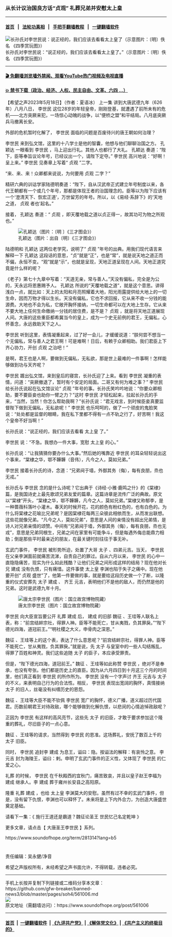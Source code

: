 ### 从长计议治国良方话“贞观”  礼葬兄弟并安慰太上皇
------------------------

#### [首页](https://github.com/gfw-breaker/banned-news3/blob/master/README.md) &nbsp;&nbsp;|&nbsp;&nbsp; [法轮功真相](https://github.com/begood0513/basic/blob/master/README.md)  &nbsp;&nbsp;|&nbsp;&nbsp; [手把手翻墙教程](https://github.com/gfw-breaker/guides/wiki)  &nbsp;&nbsp;|&nbsp;&nbsp; [一键翻墙软件](https://github.com/gfw-breaker/nogfw/blob/master/README.md)  



<div><img alt="长孙氏对李世民说：说正经的，我们应该去看看太上皇了（示意图片：〔明〕佚名 《四季赏玩图》）" src="https://img.soundofhope.org/2021-11/4-2-1636767276946.jpg"/>
<br/><figcaption class="caption">
 长孙氏对李世民说：“说正经的，我们应该去看看太上皇了。”（示意图片：〔明〕佚名 《四季赏玩图》）
</figcaption></div><hr/>

#### [ 🎬  免翻墙浏览墙外禁闻、观看YouTube热门视频及电视直播](https://github.com/gfw-breaker/HelloWorld)

#### [ 💥  禁书下载（政治、经济、人权、民主自由、文革、六四 ...）](https://github.com/gfw-breaker/books/blob/master/README.md)

<div><div class="Content__Wrapper sc-1bvya0-0 elmmKw article_body" data-checkusr="" itemprop="articleBody">
 <div id="post_place_1">
 </div>
 <p class="meta-top">
  <span class="meta">
   【希望之声2023年5月18日】（作者：夏语冰）
  </span>
  <ok href="https://www.soundofhope.org/post/546002?lang=b5">
   上一集
  </ok>
  讲到大唐武德九年（626年）八月八日，
  <ok href="/term/5017">
   李世民
  </ok>
  这位28岁的年轻皇帝，刚刚登基，就遭遇了前所未有的危机——北方突厥来犯，一场惊心动魄的战争，以“便桥之盟”和平结局。八月底突厥兵马撤离长安。
 </p>
 <p>
  外部的危机暂时化解了，
  <ok href="/term/5017">
   李世民
  </ok>
  面临的问题是百废待兴的唐王朝如何治理？
 </p>
 <p>
  <ok href="/term/5017">
   李世民
  </ok>
  来到弘文馆，这里的十八学士是他的智囊，他想与他们聊聊治国之方。
  <ok href="/term/32217">
   孔颖达
  </ok>
  一眼看到
  <ok href="/term/5017">
   李世民
  </ok>
  ，马上迎出行礼。其他人也都行了大礼。
  <ok href="/term/32217">
   孔颖达
  </ok>
  奏道：“陛下，臣等奉旨议论年号，已经议出一个，请陛下定夺。”
  <ok href="/term/5017">
   李世民
  </ok>
  高兴地说：“好啊！呈上来。”
  <ok href="/term/5017">
   李世民
  </ok>
  见奏章上写着“
  <ok href="/term/439615">
   贞观
  </ok>
  ”二字。
 </p>
 <p>
  “来、来、来！众卿都来说说，为何要用
  <ok href="/term/439615">
   贞观
  </ok>
  二字？”
 </p>
 <p>
  精研六典的训诂学家陆德明奏道：“陛下，自从汉武帝正式建立年号制度以来，各代王朝都有一个或几个年号，那都是体现王者的治国理念的。臣等以为陛下应该有一个‘澄清天下、恢宏正道’，万世留芳的年号。所以，以《易经·系辞下》的‘天地之道，
  <ok href="/term/439615">
   贞观
  </ok>
  者也’起名。”
 </p>
 <p>
  接着，
  <ok href="/term/32217">
   孔颖达
  </ok>
  奏道：“
  <ok href="/term/439615">
   贞观
  </ok>
  ，即天覆地载之道以贞正得一，故其功可为物之所观也。”
 </p>
 <figure class="OImage__StyledFigure-sc-1lfley0-0 jWYblU">
  <img alt=" 孔颖达（图片：〔明 〕《三才图会》）" src="https://img.soundofhope.org/2021-11/648px-kong_yingda-1637515265884.jpg"/>
  <br/><figcaption>
   孔颖达（图片：出自〔明〕《三才图会》）
  </figcaption>
 </figure>
 <p>
  陆德明和
  <ok href="/term/32217">
   孔颖达
  </ok>
  这两位老学究，说明了“
  <ok href="/term/439615">
   贞观
  </ok>
  ”年号的出典。用我们现代语言来解释一下
  <ok href="/term/32217">
   孔颖达
  </ok>
  这段话的意思，“贞”就是“正”，也是“常”，就是说天地之道正而不偏，永恒不变。“观”就是“示”，也就是呈现，天地正道呈现在人间。天地正道究竟是什么样的呢？
 </p>
 <p>
  《老子》第七十九章中写着：“天道无亲，常与善人。”天没有偏私，完全是为公的，天永远将恩惠赐予人。
  <ok href="/term/32217">
   孔颖达
  </ok>
  所说的“天覆地载之道”，就是这个意思。讲得浅白一点，就比如：天上的太阳和月亮照耀着大地，阳光雨露提供给大地上的一切生命，因而万物才得以生长。天没有偏私，它也不求回报，它从来不收一分钱的能源费。大地也不会为私，它敞开胸怀接纳，一切生命都可以在大地上生存。它从来不要大地上任何生命缴纳一分钱的居住费，是不是？
  <ok href="/term/439615">
   贞观
  </ok>
  ，就是将天地正道展现人间。大唐的这些重臣都希冀当今的皇上，成为一个史无前例的君王，无偏私，心怀善念，永远救助天下之人。
 </p>
 <p>
  <ok href="/term/5017">
   李世民
  </ok>
  听到这里，表情凝重起来，过了好一会儿，才缓缓说道：“朕何尝不想当一个无偏私，常与善人之君王啊！可是难啊！日后，有赖于众卿相助。我们君臣上下齐心协力，开创
  <ok href="/term/439615">
   贞观
  </ok>
  之治吧！”
 </p>
 <p>
  是啊，君王也是人啊，要做到无偏私，无私欲，那是世上最难的一件事啊！怎样能够做到功与天齐呢？
 </p>
 <p>
  <ok href="/term/5017">
   李世民
  </ok>
  踱出弘文馆，来到皇后的寝宫，长孙氏迎了上来。看到
  <ok href="/term/5017">
   李世民
  </ok>
  凝重的表情，问道：“突厥撤退了，暂时有个安定的局面。二哥又有何为难之事？”
  <ok href="/term/5017">
   李世民
  </ok>
  给长孙氏说起在弘文馆议论“
  <ok href="/term/439615">
   贞观
  </ok>
  ”年号的事。长孙氏笑吟吟地说：“你要众卿相助，要不要臣妾也助你一臂之力？”这时
  <ok href="/term/5017">
   李世民
  </ok>
  才轻松起来，拉起长孙氏的手来，“当然，当然！你怎么帮助我啊？”长孙氏说：“君无戏言，到时候臣妾真要监督陛下做到无偏私，无私欲呢！”
  <ok href="/term/5017">
   李世民
  </ok>
  也乐呵呵的，做了一个顽皮的鬼脸笑说：“处处都是监督的眼睛，我在私下里都不得有一点不轨之行了，好苦啊！我这个皇帝不好当啊！”
 </p>
 <p>
  长孙氏说：“说正经的，我们应该去看看
  <ok href="/term/119838">
   太上皇
  </ok>
  了。”
 </p>
 <p>
  <ok href="/term/5017">
   李世民
  </ok>
  说：“不急。我想办一件大事，宽慰
  <ok href="/term/119838">
   太上皇
  </ok>
  的心。”
 </p>
 <p>
  长孙氏说：“让我猜猜你要办什么大事。”然后她的嘴靠近
  <ok href="/term/5017">
   李世民
  </ok>
  的耳朵轻轻说出这个事来，“棠棣之华，鄂不韡韡（音伟），凡今之人，莫如兄弟。”
 </p>
 <p>
  <ok href="/term/5017">
   李世民
  </ok>
  接着长孙氏的诗，念道：“兄弟阋于墙，外御其务（侮），每有良朋，烝也无戎。”
 </p>
 <p>
  长孙氏与
  <ok href="/term/5017">
   李世民
  </ok>
  念的是什么诗呢？它出典于《诗经·小雅·鹿鸣之什》的《棠棣》篇，是我国诗史上最先歌颂兄弟友爱的篇章。这篇诗章是流传广泛的典故。原文以“棠棣”开头，“棠棣之华，鄂不韡韡，凡今之人，莫如兄弟。”棠棣又称郁李，是一种蔷薇科落叶小灌木。春天的时候开花，花的颜色有粉红色的，也有白色的。为什么将棠棣之花喻比兄弟呢？是因棠棣花每两三朵彼此相依而生，从而发出联想。这些花就像兄弟。“凡今之人，莫如兄弟”，意思是人间的亲情没有超出兄弟情，是诗人对兄弟亲情的颂赞。中间有“兄弟阋于墙，外御其务（侮），每有良朋，烝也无戎”，意思是兄弟同根生，兄弟之间在家里有可能争斗，但是每遇外侮总能鼎力相助；倒是那些平时最亲近的朋友，在最关键时刻往往于事无补。
 </p>
 <p>
  玄武门事件，
  <ok href="/term/5017">
   李世民
  </ok>
  被形势所迫，处置了大哥
  <ok href="/term/9370">
   太子
  </ok>
  、四弟元吉。当天，
  <ok href="/term/5017">
   李世民
  </ok>
  在父亲李渊面前就痛苦流涕，自责自己的罪过。自从六月以来，
  <ok href="/term/5017">
   李世民
  </ok>
  的心中一直隐隐痛苦，现实为什么如此残酷？让他们兄弟之间形成这样的结局？现在他对长兄
  <ok href="/term/406381">
   建成
  </ok>
  没有仇恨，只有痛惜。这件事使
  <ok href="/term/119838">
   太上皇
  </ok>
  李渊也陷于失子之痛中。现在他要开创“
  <ok href="/term/439615">
   贞观
  </ok>
  盛世”了，他第一件要做的事，就是要给这段历史做一个了断，以隆重的仪式安葬先
  <ok href="/term/9370">
   太子
  </ok>
  <ok href="/term/406381">
   建成
  </ok>
  、
  <ok href="/term/193508">
   齐王
  </ok>
  元吉，表明他们不是他的敌人，而仍然是他的兄弟。这时是武德九年十月。
 </p>
 <figure class="OImage__StyledFigure-sc-1lfley0-0 jWYblU">
  <img alt="唐太宗李世民（图片：国立故宫博物院藏）" src="https://img.soundofhope.org/2021-05/1621621988698.png"/>
  <br/><figcaption>
   唐太宗李世民（图片：国立故宫博物院藏）
  </figcaption>
 </figure>
 <p>
  <ok href="/term/5017">
   李世民
  </ok>
  向大臣宣旨要公开
  <ok href="/term/650942">
   礼葬
  </ok>
  <ok href="/term/406381">
   建成
  </ok>
  后，
  <ok href="/term/406381">
   建成
  </ok>
  的旧部
  <ok href="/term/15385">
   魏征
  </ok>
  、王珪等人联名上表，称：“前宫结衅宗社，得罪人神。臣等不能死亡，甘从夷戮，负其罪戾。”“陛下德光四海，道冠前王。”“明社稷之大义，申骨肉之深恩。”
 </p>
 <p>
  <ok href="/term/15385">
   魏征
  </ok>
  、王珪等上的这个表，表达了什么意思呢？“前宫结衅宗社，得罪人神。臣等不能死亡，甘从夷戮，负其罪戾。”就是说，先
  <ok href="/term/9370">
   太子
  </ok>
  与皇室中的一些人勾结叛乱，得罪了百姓和神灵。我们这些追随
  <ok href="/term/9370">
   太子
  </ok>
  的臣子，本应承受罪责。
 </p>
 <p>
  但是，“陛下德光四海，道冠前王。”
  <ok href="/term/15385">
   魏征
  </ok>
  、王珪等如此称赞
  <ok href="/term/5017">
   李世民
  </ok>
  ，绝对不是奉承，也没有夸张。他们都是历史上的直臣。因为从六月四日到十月这三个月的时间里，他们真正看到
  <ok href="/term/5017">
   李世民
  </ok>
  的所作所为。
  <ok href="/term/5017">
   李世民
  </ok>
  没有一个字声讨
  <ok href="/term/193508">
   齐王
  </ok>
  元吉与
  <ok href="/term/9370">
   太子
  </ok>
  的不义，来表明自己行为的合法性。相反，
  <ok href="/term/5017">
   李世民
  </ok>
  表现出宽阔的胸怀，真情接纳
  <ok href="/term/9370">
   太子
  </ok>
  的旧人，丝毫没有纠缠历史的恩怨。
 </p>
 <p>
  <ok href="/term/15385">
   魏征
  </ok>
  、王珪等大臣不能不钦佩
  <ok href="/term/5017">
   李世民
  </ok>
  宽广的胸怀，德义广播，道义超过历代国君。历数前朝君王对待政敌，哪个能够做到化解仇恨，以悲闵的心情追悼政敌呢？
 </p>
 <p>
  正因为
  <ok href="/term/5017">
   李世民
  </ok>
  有这样的高风亮节，这些先
  <ok href="/term/9370">
   太子
  </ok>
  的旧臣，才敢于要求参加这个隆重的葬礼，尽旧臣子的一点心意。
 </p>
 <p>
  <ok href="/term/15385">
   魏征
  </ok>
  、王珪等的请求，当然得到
  <ok href="/term/5017">
   李世民
  </ok>
  的恩准。这场葬礼，安抚了数百上千的
  <ok href="/term/9370">
   太子
  </ok>
  旧臣。
 </p>
 <p>
  同时，
  <ok href="/term/5017">
   李世民
  </ok>
  追封李
  <ok href="/term/406381">
   建成
  </ok>
  为息王，谥曰：隐。按谥法的解释：有哀怜之意。
  <ok href="/term/9276">
   李元吉
  </ok>
  封为海陵王，谥曰：剌。申明了玄武门事件的正义性，又体现了
  <ok href="/term/5017">
   李世民
  </ok>
  的仁爱之心。
 </p>
 <p>
  <ok href="/term/650942">
   礼葬
  </ok>
  的时候，
  <ok href="/term/5017">
   李世民
  </ok>
  在千秋殿西的宜秋门，痛苦致哀，并且以皇子赵王李福为
  <ok href="/term/406381">
   建成
  </ok>
  继承人。李
  <ok href="/term/406381">
   建成
  </ok>
  葬于雍州长安县之高阳原。
 </p>
 <p>
  隆重
  <ok href="/term/650942">
   礼葬
  </ok>
  <ok href="/term/406381">
   建成
  </ok>
  ，也给
  <ok href="/term/119838">
   太上皇
  </ok>
  李渊莫大的安慰。虽然有过不幸的玄武门事件，但是，没有留下仇恨，李渊也可以释怀了。未来将是上下内外合力，为创造大唐盛世奠定基础。
 </p>
 <p>
  请看下一集：《
  <ok href="https://www.soundofhope.org/post/564342?lang=b5">
   施行王道还是霸道？魏征论圣王 世民忆己名定乾坤
  </ok>
  》
 </p>
 <p>
  更多文章，请点击【
  <ok href="https://www.soundofhope.org/term/281314">
   大唐圣王李世民
  </ok>
  】系列。
 </p>
 <p>
  <ok href="https://www.soundofhope.org/term/281314?lang=b5">
   https://www.soundofhope.org/term/281314?lang=b5
  </ok>
 </p>
 <h1>
 </h1>
 <p class="meta-btm">
  责任编辑：吴永健/净音
 </p>
 <p class="meta-btm">
  希望之声版权所有，未经希望之声书面允许，不得转载，违者必究。
 </p>
</div>
</div>
<hr/>
手机上长按并复制下列链接或二维码分享本文章：<br/>
https://github.com/gfw-breaker/banned-news3/blob/master/pages/soh4/561006.md <br/>
<a href='https://github.com/gfw-breaker/banned-news3/blob/master/pages/soh4/561006.md'><img src='https://github.com/gfw-breaker/banned-news3/blob/master/pages/soh4/561006.md.png'/></a> <br/>
原文地址（需翻墙访问）：https://www.soundofhope.org/post/561006


------------------------
#### [首页](https://github.com/gfw-breaker/banned-news3/blob/master/README.md) &nbsp;|&nbsp; [一键翻墙软件](https://github.com/gfw-breaker/nogfw/blob/master/README.md) &nbsp;| [《九评共产党》](https://github.com/gfw-breaker/9ping.md/blob/master/README.md#九评之一评共产党是什么) | [《解体党文化》](https://github.com/gfw-breaker/jtdwh.md/blob/master/README.md) | [《共产主义的终极目的》](https://github.com/gfw-breaker/gczydzjmd.md/blob/master/README.md)


<img src='http://gfw-breaker.win/banned-news3/pages/soh4/561006.md' width='0px' height='0px'/>